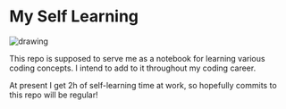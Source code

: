 # My Self Learning

![drawing](big_brains_dream.jpg)

This repo is supposed to serve me as a notebook for learning various coding concepts. I intend to add to it throughout my coding career.

At present I get 2h of self-learning time at work, so hopefully commits to this repo will be regular!
